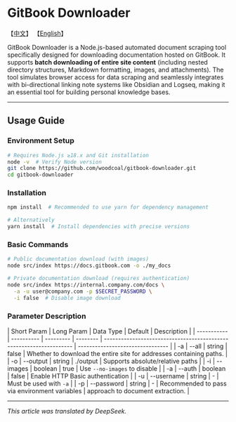 # GitBook Downloader

【[中文](https://github.com/woodcoal/gitbook-downloader/blob/main/README.md)】 【[English](https://github.com/woodcoal/gitbook-downloader/blob/main/README-en.md)】

GitBook Downloader is a Node.js-based automated document scraping tool specifically designed for downloading documentation hosted on GitBook. It supports **batch downloading of entire site content** (including nested directory structures, Markdown formatting, images, and attachments). The tool simulates browser access for data scraping and seamlessly integrates with bi-directional linking note systems like Obsidian and Logseq, making it an essential tool for building personal knowledge bases.

---

## Usage Guide

### Environment Setup

```bash
# Requires Node.js ≥18.x and Git installation
node -v  # Verify Node version
git clone https://github.com/woodcoal/gitbook-downloader.git
cd gitbook-downloader
```

### Installation

```bash
npm install  # Recommended to use yarn for dependency management

# Alternatively
yarn install  # Install dependencies with precise versions
```

### Basic Commands

```bash
# Public documentation download (with images)
node src/index https://docs.gitbook.com -o ./my_docs

# Private documentation download (requires authentication)
node src/index https://internal.company.com/docs \
  -a -u user@company.com -p $SECRET_PASSWORD \
  -i false  # Disable image download
```

### Parameter Description

| Short Param | Long Param | Data Type | Default  | Description                                                         |
| ----------- | ---------- | --------- | -------- | ------------------------------------------------------------------- | -------------------------------- |
| -a          | --all      | string    | false    | Whether to download the entire site for addresses containing paths. |
| -o          | --output   | string    | ./output | Supports absolute/relative paths                                    |
| -i          | --images   | boolean   | true     | Use `--no-images` to disable                                        |
| -a          | --auth     | boolean   | false    | Enable HTTP Basic authentication                                    |
| -u          | --username | string    | -        | Must be used with `-a`                                              |
| -p          | --password | string    | -        | Recommended to pass via environment variables                       | approach to document extraction. |

---

_This article was translated by DeepSeek._
